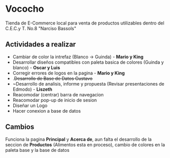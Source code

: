 # Vococho
Tienda de E-Commerce local para venta de productos utilizables dentro del C.E.C.y T. No.8 "Narciso Bassols"
## Actividades a realizar
* Cambiar de color la intrefaz (Blanco -> Guinda) - **Mario y King** 
* Desarrollar diseños compatibles con paleta basica de colores (Guinda y blanco) - **Oscar y Luis**
* Corregir errores de logos en la pagina - **Mario y King**
* .~~Desarrollo de Base de Datos Gustavo~~
* ~Desarrollo de analisis, informe y propuesta (Revisar presentaciones de Edmodo) - **Liszeth**
* Reacomodar (centrar) barra de navegacion
* Reacomodar pop-up de inicio de sesion
* Diseñar un Logo
* Hacer conexion a base de datos


## Cambios

Funciona la pagina **Principal** y **Acerca de**, aun falta el desarrollo de la seccion de **Productos** (Alimentos esta en proceso), cambio de colores en la paleta base y la base de datos
